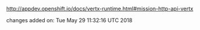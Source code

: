 http://appdev.openshift.io/docs/vertx-runtime.html#mission-http-api-vertx

 
 changes added on: Tue May 29 11:32:16 UTC 2018